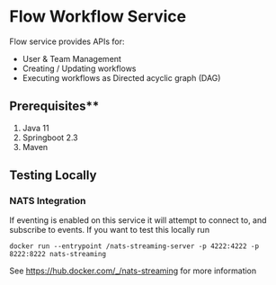 # Flow Workflow Service




Flow service provides APIs for:

* User & Team Management
* Creating / Updating workflows
* Executing workflows as Directed acyclic graph (DAG)

## Prerequisites**

1. Java 11
2. Springboot 2.3 
3. Maven

## Testing Locally

### NATS Integration

If eventing is enabled on this service it will attempt to connect to, and subscribe to events. If you want to test this locally run

```
docker run --entrypoint /nats-streaming-server -p 4222:4222 -p 8222:8222 nats-streaming
```

See https://hub.docker.com/_/nats-streaming for more information
